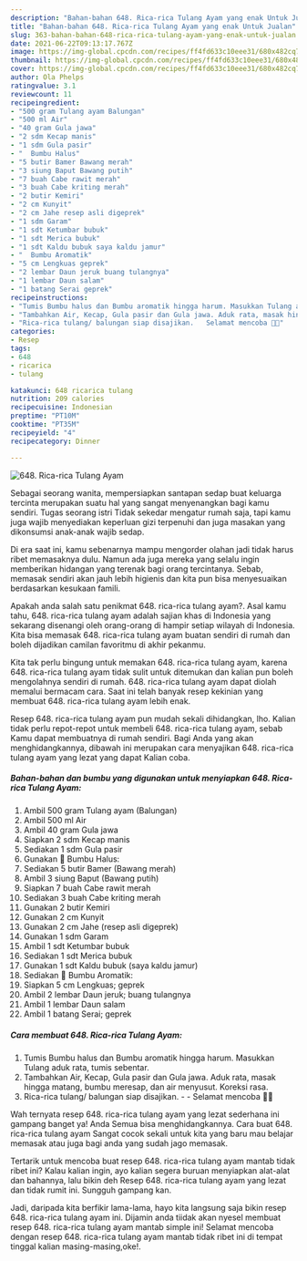 ```yaml
---
description: "Bahan-bahan 648. Rica-rica Tulang Ayam yang enak Untuk Jualan"
title: "Bahan-bahan 648. Rica-rica Tulang Ayam yang enak Untuk Jualan"
slug: 363-bahan-bahan-648-rica-rica-tulang-ayam-yang-enak-untuk-jualan
date: 2021-06-22T09:13:17.767Z
image: https://img-global.cpcdn.com/recipes/ff4fd633c10eee31/680x482cq70/648-rica-rica-tulang-ayam-foto-resep-utama.jpg
thumbnail: https://img-global.cpcdn.com/recipes/ff4fd633c10eee31/680x482cq70/648-rica-rica-tulang-ayam-foto-resep-utama.jpg
cover: https://img-global.cpcdn.com/recipes/ff4fd633c10eee31/680x482cq70/648-rica-rica-tulang-ayam-foto-resep-utama.jpg
author: Ola Phelps
ratingvalue: 3.1
reviewcount: 11
recipeingredient:
- "500 gram Tulang ayam Balungan"
- "500 ml Air"
- "40 gram Gula jawa"
- "2 sdm Kecap manis"
- "1 sdm Gula pasir"
- "  Bumbu Halus"
- "5 butir Bamer Bawang merah"
- "3 siung Baput Bawang putih"
- "7 buah Cabe rawit merah"
- "3 buah Cabe kriting merah"
- "2 butir Kemiri"
- "2 cm Kunyit"
- "2 cm Jahe resep asli digeprek"
- "1 sdm Garam"
- "1 sdt Ketumbar bubuk"
- "1 sdt Merica bubuk"
- "1 sdt Kaldu bubuk saya kaldu jamur"
- "  Bumbu Aromatik"
- "5 cm Lengkuas geprek"
- "2 lembar Daun jeruk buang tulangnya"
- "1 lembar Daun salam"
- "1 batang Serai geprek"
recipeinstructions:
- "Tumis Bumbu halus dan Bumbu aromatik hingga harum. Masukkan Tulang aduk rata, tumis sebentar."
- "Tambahkan Air, Kecap, Gula pasir dan Gula jawa. Aduk rata, masak hingga matang, bumbu meresap, dan air menyusut. Koreksi rasa."
- "Rica-rica tulang/ balungan siap disajikan.   Selamat mencoba 🙏😊"
categories:
- Resep
tags:
- 648
- ricarica
- tulang

katakunci: 648 ricarica tulang 
nutrition: 209 calories
recipecuisine: Indonesian
preptime: "PT10M"
cooktime: "PT35M"
recipeyield: "4"
recipecategory: Dinner

---
```



![648. Rica-rica Tulang Ayam](https://img-global.cpcdn.com/recipes/ff4fd633c10eee31/680x482cq70/648-rica-rica-tulang-ayam-foto-resep-utama.jpg)

Sebagai seorang wanita, mempersiapkan santapan sedap buat keluarga tercinta merupakan suatu hal yang sangat menyenangkan bagi kamu sendiri. Tugas seorang istri Tidak sekedar mengatur rumah saja, tapi kamu juga wajib menyediakan keperluan gizi terpenuhi dan juga masakan yang dikonsumsi anak-anak wajib sedap.

Di era  saat ini, kamu sebenarnya mampu mengorder olahan jadi tidak harus ribet memasaknya dulu. Namun ada juga mereka yang selalu ingin memberikan hidangan yang terenak bagi orang tercintanya. Sebab, memasak sendiri akan jauh lebih higienis dan kita pun bisa menyesuaikan berdasarkan kesukaan famili. 



Apakah anda salah satu penikmat 648. rica-rica tulang ayam?. Asal kamu tahu, 648. rica-rica tulang ayam adalah sajian khas di Indonesia yang sekarang disenangi oleh orang-orang di hampir setiap wilayah di Indonesia. Kita bisa memasak 648. rica-rica tulang ayam buatan sendiri di rumah dan boleh dijadikan camilan favoritmu di akhir pekanmu.

Kita tak perlu bingung untuk memakan 648. rica-rica tulang ayam, karena 648. rica-rica tulang ayam tidak sulit untuk ditemukan dan kalian pun boleh mengolahnya sendiri di rumah. 648. rica-rica tulang ayam dapat diolah memalui bermacam cara. Saat ini telah banyak resep kekinian yang membuat 648. rica-rica tulang ayam lebih enak.

Resep 648. rica-rica tulang ayam pun mudah sekali dihidangkan, lho. Kalian tidak perlu repot-repot untuk membeli 648. rica-rica tulang ayam, sebab Kamu dapat membuatnya di rumah sendiri. Bagi Anda yang akan menghidangkannya, dibawah ini merupakan cara menyajikan 648. rica-rica tulang ayam yang lezat yang dapat Kalian coba.

<!--inarticleads1-->

##### Bahan-bahan dan bumbu yang digunakan untuk menyiapkan 648. Rica-rica Tulang Ayam:

1. Ambil 500 gram Tulang ayam (Balungan)
1. Ambil 500 ml Air
1. Ambil 40 gram Gula jawa
1. Siapkan 2 sdm Kecap manis
1. Sediakan 1 sdm Gula pasir
1. Gunakan  📌 Bumbu Halus:
1. Sediakan 5 butir Bamer (Bawang merah)
1. Ambil 3 siung Baput (Bawang putih)
1. Siapkan 7 buah Cabe rawit merah
1. Sediakan 3 buah Cabe kriting merah
1. Gunakan 2 butir Kemiri
1. Gunakan 2 cm Kunyit
1. Gunakan 2 cm Jahe (resep asli digeprek)
1. Gunakan 1 sdm Garam
1. Ambil 1 sdt Ketumbar bubuk
1. Sediakan 1 sdt Merica bubuk
1. Gunakan 1 sdt Kaldu bubuk (saya kaldu jamur)
1. Sediakan  📌 Bumbu Aromatik:
1. Siapkan 5 cm Lengkuas; geprek
1. Ambil 2 lembar Daun jeruk; buang tulangnya
1. Ambil 1 lembar Daun salam
1. Ambil 1 batang Serai; geprek




<!--inarticleads2-->

##### Cara membuat 648. Rica-rica Tulang Ayam:

1. Tumis Bumbu halus dan Bumbu aromatik hingga harum. Masukkan Tulang aduk rata, tumis sebentar.
1. Tambahkan Air, Kecap, Gula pasir dan Gula jawa. Aduk rata, masak hingga matang, bumbu meresap, dan air menyusut. Koreksi rasa.
1. Rica-rica tulang/ balungan siap disajikan.  -  - Selamat mencoba 🙏😊




Wah ternyata resep 648. rica-rica tulang ayam yang lezat sederhana ini gampang banget ya! Anda Semua bisa menghidangkannya. Cara buat 648. rica-rica tulang ayam Sangat cocok sekali untuk kita yang baru mau belajar memasak atau juga bagi anda yang sudah jago memasak.

Tertarik untuk mencoba buat resep 648. rica-rica tulang ayam mantab tidak ribet ini? Kalau kalian ingin, ayo kalian segera buruan menyiapkan alat-alat dan bahannya, lalu bikin deh Resep 648. rica-rica tulang ayam yang lezat dan tidak rumit ini. Sungguh gampang kan. 

Jadi, daripada kita berfikir lama-lama, hayo kita langsung saja bikin resep 648. rica-rica tulang ayam ini. Dijamin anda tiidak akan nyesel membuat resep 648. rica-rica tulang ayam mantab simple ini! Selamat mencoba dengan resep 648. rica-rica tulang ayam mantab tidak ribet ini di tempat tinggal kalian masing-masing,oke!.

